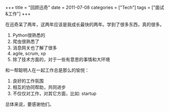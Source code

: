 +++
title = "回顾迅奇"
date = 2011-07-08
categories = ["Tech"]
tags = ["面试&工作"]
+++

在迅奇呆了两年，这两年应该是我成长最快的两年。学到了很多东西，真的很多。

1. Python很熟悉的
2. 爬虫很熟悉了
3. 消息网关也了解了很多
4. agile, scrum, xp
5. 除了技术方面的，对于一些有意思的事情和大环境


和一帮聪明人在一起工作总是那么的愉悦：

1. 良好的工作氛围
2. 相互的协同帮助，共同进步
3. 不仅仅对工作，对其它方面，比如: startup

总体来说，要感谢他们。



